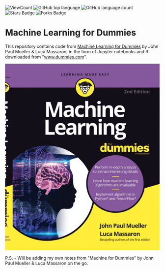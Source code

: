 ![ViewCount](https://views.whatilearened.today/views/github/debdattasarkar/Machine-Learning-for-Dummies.svg?cache=remove)
![GitHub top language](https://img.shields.io/github/languages/top/debdattasarkar/Machine-Learning-for-Dummies?style=flat)
![GitHub language count](https://img.shields.io/github/languages/count/debdattasarkar/Machine-Learning-for-Dummies?style=flat)
![Stars Badge](https://img.shields.io/github/stars/debdattasarkar/Machine-Learning-for-Dummies?style=flat)
![Forks Badge](https://img.shields.io/github/forks/debdattasarkar/Machine-Learning-for-Dummies?style=flat)

# Machine Learning for Dummies

This repository contains code from [Machine Learning for Dummies](https://www.wiley.com/en-us/Machine+Learning+For+Dummies-p-9781119245513) by John Paul Mueller &amp; Luca Massaron, in the form of Jupyter notebooks and R downloaded from "www.dummies.com".

![cover image](images/cover-page.png)

P.S. - Will be adding my own notes from "Machine for Dummies" by John Paul Mueller &amp; Luca Massaron on the go.
